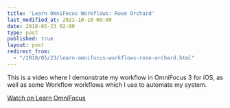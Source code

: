```yaml
---
title: 'Learn OmniFocus Workflows: Rose Orchard'
last_modified_at: 2021-10-10 00:00
date: 2018-05-23 02:00
type: post
published: true
layout: post
redirect_from:
  - "/2018/05/23/learn-omnifocus-workflows-rose-orchard.html"
---
```

This is a video where I demonstrate my workflow in OmniFocus 3 for iOS, as well as some Workflow workflows which I use to automate my system.  

<!--more-->

<a href="&#039;https://learnomnifocus.com/tutorials/2018-05-23-omnifocus-workflows-rose-orchard/?ref=16&#039;">Watch on Learn OmniFocus</a>  
